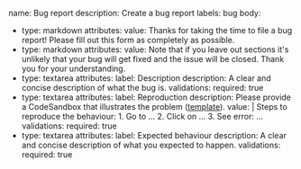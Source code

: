 name: Bug report
description: Create a bug report
labels: bug
body:
  - type: markdown
    attributes:
      value: Thanks for taking the time to file a bug report! Please fill out this form as completely as possible.
  - type: markdown
    attributes:
      value: Note that if you leave out sections it's unlikely that your bug will get fixed and the issue will be closed. Thank you for your understanding.
  - type: textarea
    attributes:
      label: Description
      description: A clear and concise description of what the bug is.
    validations:
      required: true
  - type: textarea
    attributes:
      label: Reproduction
      description: Please provide a CodeSandbox that illustrates the problem ([template](https://codesandbox.io/s/next-intl-template-comtb?file=/pages/index.js)).
      value: |
        Steps to reproduce the behaviour:
        1. Go to …
        2. Click on …
        3. See error: … 
    validations:
      required: true
  - type: textarea
    attributes:
      label: Expected behaviour
      description: A clear and concise description of what you expected to happen.
    validations:
      required: true

